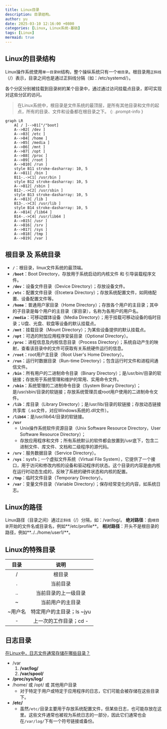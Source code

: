 ```yaml
---
title: Linux目录
description: 目录结构。
author: yu
date: 2025-03-10 12:16:00 +0800
categories: [Linux, Linux系统-基础]
tags: [Linux]
mermaid: true
---
```


## Linux的目录结构

Linux操作系统使用`单一目录树`结构，整个操纵系统只有一个`根目录`。根目录用`正斜线`（/）表示，目录之间也是通过正斜线分隔（如：/etc/systemd/）。

各个分区分别被挂载到目录树的某个目录中，通过通过访问挂载点目录，即可实现对这些分区的访问。

> 在Linux系统中，根目录是文件系统的最顶层，是所有其他目录和文件的起点，所有的目录、文件和设备都在根目录之下。
{: .prompt-info }

```mermaid
graph LR
	A[ / ]-->B1["/"boot]
	A-->B2[ /dev ]
	A-->B3[ /etc ]
	A-->B4[ /home ]
	A-->B5[ /media ]
	A-->B6[ /mnt ]
	A-->B7[ /opt ]
	A-->B8[ /proc ]
	A-->B9[ /root ]
	A-->B10[ /run ]
	style B11 stroke-dasharray: 10, 5
	A-->B11[ /bin ]
	B11-.->C1[ /usr/bin ]
	style B12 stroke-dasharray: 10, 5
	A-->B12[ /sbin ]
	B12-.->C2[ /usr/sbin ]
	style B13 stroke-dasharray: 10, 5
	A-->B13[ /lib ]
	B13-.->C3[ /usr/lib ]
	style B14 stroke-dasharray: 10, 5
	A-->B14[ /lib64 ]
	B14-.->C4[ /usr/lib64 ]
	A-->B15[ /usr ]
	A-->B16[ /srv ]
	A-->B17[ /sys ]
	A-->B18[ /tmp ]
	A-->B19[ /var ]
```

## 根目录 及 系统目录

- **`/`**：根目录，linux文件系统的最顶端。
- **`/boot`**：Boot Directory，存放用于系统启动的内核文件 和 引导装载程序文件。
- **`/dev`**：设备文件目录（Device Directory）；存放设备文件。
- **`/etc`**：配置文件目录（Etcetera Directory）；存放系统配置文件，如网络配置、设备配置文件等。
- **`/home`**：普通用户家目录（Home Directory）；存放各个用户的主目录；其中的子目录是每个用户的主目录（家目录），名称为各用户的用户名。
- **`/media`**：可移动媒体设备（Media Directory）；用于挂载可移动设备的临时目录；U盘、光盘、软盘等设备的默认挂载点。
- **`/mnt`**：挂载目录（Mount Directory）；为某些设备提供的默认挂载点。
- **`/opt`**：可选的附加应用程序安装目录（Optional Directory）。
- **`/proc`**：进程信息及内核信息目录（Process Directory）；系统自动产生的映射，查看该目录中的文件可获取有关系统硬件运行的信息。
- **`/root`**：root用户主目录（Root User's Home Directory）。
- **`/run`**：运行时数据目录（Run-time Directory）；包含运行时文件和进程间通信文件‌。
- **`/bin`**：所有用户的二进制命令目录（Binary Directory）；是/usr/bin/目录的软链接；存放用于系统管理和维护的常用、实用命令文件。
- **`/sbin`**：系统管理的二进制命令目录（System Binary Directory）；  
是/usr/sbin/目录的软链接；存放系统管理员或root用户使用的二进制命令文件。
- **`/lib`**：库目录（Library Directory）；是/usr/lib/目录的软链接；存放动态链接共享库（.so文件，对应Windows系统的.dll文件）。
- **`/lib64`**：是/usr/lib64/目录的软链接。
- **`/usr`**
  * Unix操作系统软件资源目录（Unix Software Resource Directory，User Software Resource Directory）；  
  * 存放应用程序和文件；所有系统默认的软件都会放置到/usr底下，包含二进制文件、库文件、文档和二级程序的源代码。
- **`/srv`**：服务数据目录（Service Directory）。
- **`/sys`**：sysfs；一个虚拟文件系统（Virtual File System），它提供了一个接口，用于访问和修改内核的设备和驱动程序的状态。这个目录的内容是由内核在运行时动态生成的，反映了系统的硬件状态和内核的配置。
- **`/tmp`**：临时文件目录（Temporary Directory）。
- **`/var`**：变量文件目录（Variable Directory）；保存经常变化的内容，如系统日志。

## Linux的路径

Linux路径（目录之间）通过`正斜线`（/）分隔，如：/var/log/。
**绝对路径**：由`根目录`开始的文件名或目录名，例如**/etc/profile**。
**相对路径**：开头不是根目录的路径，例如**../../home/user1/**。

## Linux的特殊目录

| 目录 | 说明 |
|:---:|:----:|
| /       | 根目录 |
| .       | 当前目录 |
| ..      | 当前目录的上一级目录 |
| ~       | 当前用户的主目录 |
| ~用户名 | 特定用户的主目录；ls ~jyu |
| -       | 上一次的工作目录；cd - |

## 日志目录

[在Linux中，日志文件通常存储在哪些目录？](https://www.cnblogs.com/huangjiabobk/p/18172420)
* /var
   1. **/var/log/**
   2. **/var/spool/**
* **/proc/sys/log/**
* /home/ 或 /opt/ 或 其他用户目录
  - 对于特定于用户或特定于应用程序的日志，它们可能会被存储在这些目录下。
* **/etc/**
  - 虽然`/etc/`目录主要用于存放系统配置文件，但某些日志，也可能存放在这里。这些文件通常也被视为系统日志的一部分，因此它们通常也会在`/var/log/`下有一个符号链接或备份。

